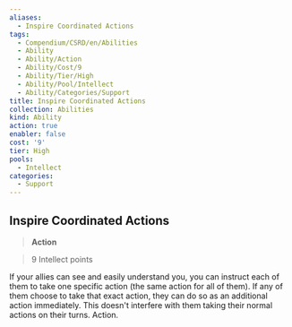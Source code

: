 ```yaml
---
aliases:
  - Inspire Coordinated Actions
tags:
  - Compendium/CSRD/en/Abilities
  - Ability
  - Ability/Action
  - Ability/Cost/9
  - Ability/Tier/High
  - Ability/Pool/Intellect
  - Ability/Categories/Support
title: Inspire Coordinated Actions
collection: Abilities
kind: Ability
action: true
enabler: false
cost: '9'
tier: High
pools:
  - Intellect
categories:
  - Support
---
```

## Inspire Coordinated Actions    
>**Action**    
>9 Intellect points  
    
If your allies can see and easily understand you, you can instruct each of them to take one specific action (the same action for all of them). If any of them choose to take that exact action, they can do so as an additional action immediately. This doesn't interfere with them taking their normal actions on their turns. Action.